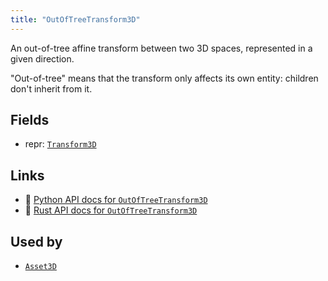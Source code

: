 ```yaml
---
title: "OutOfTreeTransform3D"
---
```


An out-of-tree affine transform between two 3D spaces, represented in a given direction.

"Out-of-tree" means that the transform only affects its own entity: children don't inherit from it.

## Fields

* repr: [`Transform3D`](../datatypes/transform3d.md)

## Links
 * 🐍 [Python API docs for `OutOfTreeTransform3D`](https://ref.rerun.io/docs/python/HEAD/package/rerun/components/out_of_tree_transform3d/)
 * 🦀 [Rust API docs for `OutOfTreeTransform3D`](https://docs.rs/rerun/0.9.0-alpha.6/rerun/components/struct.OutOfTreeTransform3D.html)


## Used by

* [`Asset3D`](../archetypes/asset3d.md)
